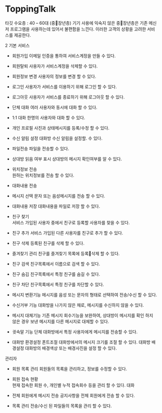 # ToppingTalk

타깃 수요층 :  40 – 60대 (중장년층) 
기기 사용에 익숙지 않은 중장년층은 기존 메신저 프로그램을 사용하는데 있어서 불편함을 느낀다.
이러한 고객의 상황을 고려한 서비스를 제공한다.


2 기본 서비스
- 회원가입 
이메일 인증을 통하여 서비스계정을 만들 수 있다.

- 회원탈퇴
사용자가 서비스계정을 삭제할 수 있다.

- 회원정보 변경
사용자의 정보를 변경 할 수 있다.

- 로그인 
사용자가 서비스를 이용하기 위해 로그인 할 수 있다.

- 로그아웃
사용자가 서비스를 종료하기 위해 로그아웃 할 수 있다.

- 단체 대화 
여러 사용자와 동시에 대화 할 수 있다.

- 1:1 대화
한명의 사용자와 대화 할 수 있다.

- 개인 프로필 
사진과 상태메시지를 등록/수정 할 수 있다.

- 수신 알림 설정
대화방 수신 알림을 설정할. 수 있다.

- 파일전송
파일을 전송할 수 있다.

- 상대방 읽음 여부 표시
상대방의 메시지 확인여부를 알 수 있다.

- 위치정보 전송	
원하는 위치정보를 전송 할 수 있다.

- 대화내용 
전송

- 메시지 선택
문자 또는 음성메시지를 전송 할 수 있다.

- 대화내용 저장
대화내용을 파일로 저장 할 수 있다.

- 친구 찾기  
서비스 가입된 사용자 중에서 친구로 등록할 사용자를 찾을 수 있다.

- 친구 추가
서비스 가입된 다른 사용자를 친구로 추가 할 수 있다.

- 친구 삭제
등록된 친구를 삭제 할 수 있다.

- 즐겨찾기 관리
친구를 즐겨찾기 목록에 등록삭제 할 수 있다.

- 친구 검색
친구목록에서 이름으로 검색 할 수 있다.

- 친구 숨김 
친구목록에서 특정 친구를 숨길 수 있다.

- 친구 차단
친구목록에서 특정 친구를 차단할 수 있다.

- 메시지 변환기능
메시지를 음성 또는 문자의 형태로 선택하여 전송/수신 할 수 있다.

- 수신거부 기능
대화방을 나가지 않은 채로, 메시지를 수신하지 않을 수 있다.

- 메시지 대체기능
기존 메시지 회수기능을 보완하여, 상대방이 메시지를 확인 하지 않은 경우 보낸 메시지를 다른 메시지로 대체할 수 있다.

- 귓속말 기능
단체 대화방에서 특정 사용자에게 메시지를 전송할 수 있다.

- 대화방 환경설정
폰트조절
대화방에서의 메시지 크기를 조절 할 수 있다.
대화방 배경설정
대화방의 배경색상 또는 배경사진을 설정 할 수 있다.


관리자
- 회원 목록 관리
회원들의 목록을 관리하고, 정보를 수정할 수 있다.

- 회원 접속 현황  
현재 접속한 회원 수, 개인별 누적 접속회수 등을 관리 할 수 있다.
대화
- 전체 회원에게 메시지 전송
공지사항을 전체 회원에게 전송 할 수 있다.

- 목록 관리
전송/수신 된 파일들의 목록을 관리 할 수 있다.
